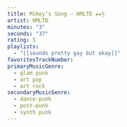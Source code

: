 ```yaml
---
title: Mikey’s Song — HMLTD ★★½
artist: HMLTD
minutes: "3"
seconds: "37"
rating: 5
playlists:
  - "[[sounds pretty gay but okay]]"
favoritesTrackNumber:
primaryMusicGenre:
  - glam punk
  - art pop
  - art rock
secondaryMusicGenre:
  - dance-punk
  - post-punk
  - synth punk
---
```

